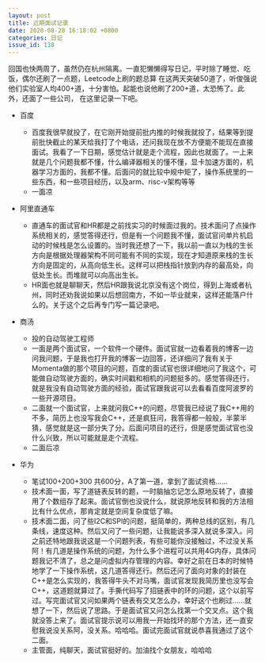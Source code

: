 ```yaml
---
layout: post
title: 近期面试记录
date: 2020-08-28 16:18:02 +0800
categories: 日记
issue_id: 138
---
```


回国也快两周了，虽然仍在杭州隔离。一直犯懒懒得写日记，平时除了睡觉、吃饭，偶尔还刷了一点题，Leetcode上刷的题总算
在这两天突破50道了，听俊强说他们实验室人均400+道，十分害怕。起能也说他刷了200+道，太恐怖了。此外，还面了一些公司，
在这里记录一下吧。

- 百度
  - 百度我很早就投了，在它刚开始提前批内推的时候我就投了，结果等到提前批快截止的某天给我打了个电话，还问我现在放不方便能不能现在直接面试。我看了一下日期，感觉估计就是走个流程，因此也就面了。一上来就是几个问题我都不懂，什么编译器相关的懂不懂，显卡加速方面的，机器学习方面的，我都不懂。后面问的就比较中规中矩了，操作系统里的一些东西，和一些项目经历，以及arm、risc-v架构等等
  - 一面凉
  
- 阿里直通车
  - 直通车的面试官和HR都是之前找实习的时候面过我的。技术面问了点操作系统相关的，感觉答得还行，但是有一个问题我不懂，面试官问单片机启动的时候栈是怎么设置的。当时我还想了一下，我以前一直以为栈的生长方向是根据处理器架构不同可能有不同的实现，现在才知道原来栈的生长方向是固定的，从高向低生长。这样可以把栈指针放到内存的最高处，向低处生长。而堆就可以向高出生长。
  - HR面也就是聊聊天，然后HR跟我说北京没有这个岗位，得到上海或者杭州，同时还劝我说如果以后想回南方，不如一毕业就来，这样还能落户什么的。关于这个之后再专门写一篇记录吧。

- 商汤
  - 投的自动驾驶工程师
  - 一面是两个面试官，一个软件一个硬件。面试官就一边看着我的博客一边问我问题，于是我也打开我的博客一边回答，还详细问了我有关于Momenta做的那个项目的问题，百度的面试官也很详细地问了我这个，可能做自动驾驶方面的，确实时间戳和相机的问题挺多的。感觉答得还行，就是我没有自动驾驶方面的经验，面试官跟我说可以去看看百度阿波罗的一些开源项目。
  - 二面就一个面试官，上来就问我C++的问题，尽管我已经说了我C++用的不多，简历上也没写我会C++，还是疯狂问，我答得都一般般，半蒙半猜，感觉就是这一部分失了分。后面问项目的还行，但是感觉面试官也没什么兴致，所以可能就是走个流程。
  - 二面后凉

- 华为
  - 笔试100+200+300 共600分，A了第一道，拿到了面试资格……
  - 技术面一面，写了道链表反转的题，一时脑抽忘记怎么原地反转了，直接用了个数组存了起来。面试官倒也没说什么，就说原地反转和我的方法相比有什么优点，那肯定就是空间复杂度低了嘛。
  - 技术面二面，问了些I2C和SPI的问题，挺简单的，两种总线的区别，有几条线，速度这种。然后又问了一些问题，让我能说多深入就说多深入。问之前还特地跟我说这是一个问题列表，有些可能你没接触过，不过没关系阿！有几道是操作系统的问题，为什么多个进程可以共用4G内存，具体问题我记不清了，总之是问虚拟内存管理的内容。幸好之前在日本的时候特地学了一下操作系统，这几道答得还行。然后还问了面向对象的封装在C++是怎么实现的，我答得牛头不对马嘴，面试官发现我简历里也没写会C++，这道题就算过了。手撕代码写了招链表中的环的问题，这个以前写过。写完面试官又问如果两个链表有交叉怎么办，幸好这个也刷过……就想了一下，然后说了思路。于是面试官又问怎么找第一个交叉点。这个我就没答上来了。面试官提示说可以用我一开始找环的那个方法，还一直安慰我说没关系阿，没关系。哈哈哈。面试完面试官就说恭喜我通过了这个二面。
  - 主管面，纯聊天，面试官挺好的。加油找个女朋友，哈哈哈


